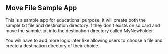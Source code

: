 ## Move File Sample App
This is a sample app for educational purpose. It will create both the sample.txt file and destination directory if they don't exists on sd card and move the sample.txt into the destination directory called MyNewFolder.


You will have to add more logic later like allowing users to choose a file and create a destination directory of their choice.
